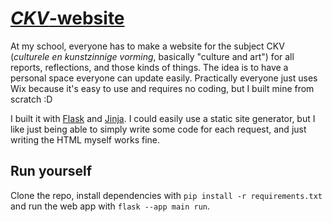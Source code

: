 # [*CKV*-website](https://ckv.gijs6.nl/)

At my school, everyone has to make a website for the subject CKV (*culturele en kunstzinnige vorming*, basically "culture and art") for all reports, reflections, and those kinds of things. The idea is to have a personal space everyone can update easily. Practically everyone just uses Wix because it's easy to use and requires no coding, but I built mine from scratch :D

I built it with [Flask](https://github.com/pallets/flask) and [Jinja](https://github.com/pallets/jinja). I could easily use a static site generator, but I like just being able to simply write some code for each request, and just writing the HTML myself works fine.

## Run yourself

Clone the repo, install dependencies with `pip install -r requirements.txt` and run the web app with `flask --app main run`.
